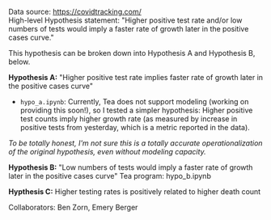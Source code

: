 Data source: https://covidtracking.com/ \
High-level Hypothesis statement: "Higher positive test rate and/or low numbers of tests would imply a faster rate of growth later in the positive cases curve."

This hypothesis can be broken down into Hypothesis A and Hypothesis B, below.

**Hypothesis A:** "Higher positive test rate implies faster rate of growth later in the positive cases curve" 
- `hypo_a.ipynb`: Currently, Tea does not support modeling (working on providing this soon!),
  so I tested a simpler hypothesis: Higher positive test counts imply higher
  growth rate (as measured by increase in positive tests from yesterday, which is a metric reported in the data). 

*To be totally honest, I'm not sure this is a totally accurate operationalization of the original hypothesis, even without modeling capacity.*

**Hypothesis B:** "Low numbers of tests would imply a faster rate of growth later in the positive cases curve"
Tea program: hypo_b.ipynb


**Hypthesis C:** Higher testing rates is positively related to higher death count


Collaborators: Ben Zorn, Emery Berger